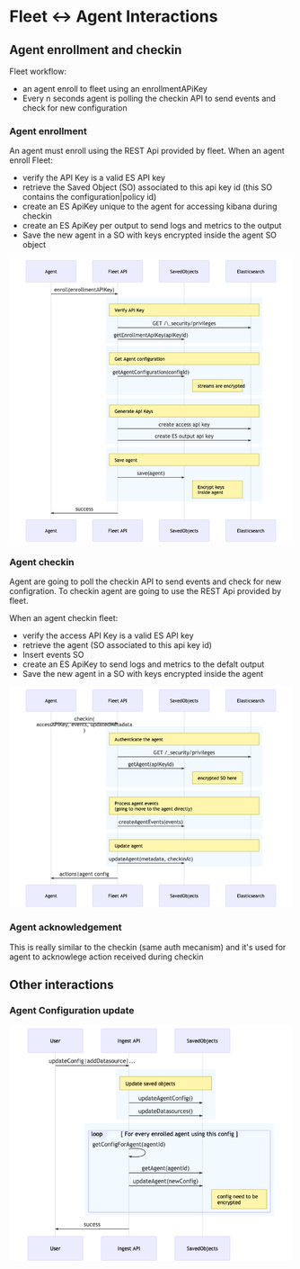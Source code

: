 # Fleet <-> Agent Interactions

## Agent enrollment and checkin

Fleet workflow:

- an agent enroll to fleet using an enrollmentAPiKey
- Every n seconds agent is polling the checkin API to send events and check for new configuration

### Agent enrollment

An agent must enroll using the REST Api provided by fleet.
When an agent enroll Fleet:

- verify the API Key is a valid ES API key
- retrieve the Saved Object (SO) associated to this api key id (this SO contains the configuration|policy id)
- create an ES ApiKey unique to the agent for accessing kibana during checkin
- create an ES ApiKey per output to send logs and metrics to the output
- Save the new agent in a SO with keys encrypted inside the agent SO object

![](schema/agent_enroll.png)

### Agent checkin

Agent are going to poll the checkin API to send events and check for new configration. To checkin agent are going to use the REST Api provided by fleet.

When an agent checkin fleet:

- verify the access API Key is a valid ES API key
- retrieve the agent (SO associated to this api key id)
- Insert events SO
- create an ES ApiKey to send logs and metrics to the defalt output
- Save the new agent in a SO with keys encrypted inside the agent

![](schema/agent_checkin.png)

### Agent acknowledgement

This is really similar to the checkin (same auth mecanism) and it's used for agent to acknowlege action received during checkin

## Other interactions

### Agent Configuration update

![](schema/agent_config_update.png)
